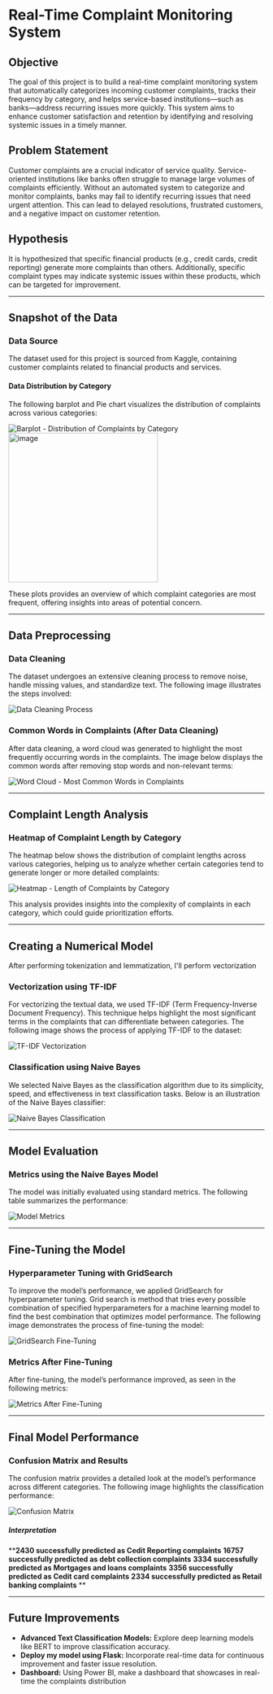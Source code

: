 # Real-Time Complaint Monitoring System

## Objective
The goal of this project is to build a real-time complaint monitoring system that automatically categorizes incoming customer complaints, tracks their frequency by category, and helps service-based institutions—such as banks—address recurring issues more quickly. This system aims to enhance customer satisfaction and retention by identifying and resolving systemic issues in a timely manner.

## Problem Statement
Customer complaints are a crucial indicator of service quality. Service-oriented institutions like banks often struggle to manage large volumes of complaints efficiently. Without an automated system to categorize and monitor complaints, banks may fail to identify recurring issues that need urgent attention. This can lead to delayed resolutions, frustrated customers, and a negative impact on customer retention.

## Hypothesis
It is hypothesized that specific financial products (e.g., credit cards, credit reporting) generate more complaints than others. Additionally, specific complaint types may indicate systemic issues within these products, which can be targeted for improvement.

---

## Snapshot of the Data

### Data Source
The dataset used for this project is sourced from Kaggle, containing customer complaints related to financial products and services.

#### Data Distribution by Category

The following barplot and Pie chart visualizes the distribution of complaints across various categories:

![Barplot - Distribution of Complaints by Category](https://github.com/user-attachments/assets/98b20590-9d5b-4ba9-9c05-a5c76959146e)
<img width="294" alt="image" src="https://github.com/user-attachments/assets/3932248a-828e-47f1-9902-ae397e64794e">


These plots provides an overview of which complaint categories are most frequent, offering insights into areas of potential concern.

---

## Data Preprocessing

### Data Cleaning
The dataset undergoes an extensive cleaning process to remove noise, handle missing values, and standardize text. The following image illustrates the steps involved:

![Data Cleaning Process](https://github.com/user-attachments/assets/0e738006-0e3e-49a3-b3a0-3b80dc94a9a2)

### Common Words in Complaints (After Data Cleaning)
After data cleaning, a word cloud was generated to highlight the most frequently occurring words in the complaints. The image below displays the common words after removing stop words and non-relevant terms:

![Word Cloud - Most Common Words in Complaints](https://github.com/user-attachments/assets/270189d2-97cc-49a4-98cd-33994e37c8de)

---

## Complaint Length Analysis

### Heatmap of Complaint Length by Category
The heatmap below shows the distribution of complaint lengths across various categories, helping us to analyze whether certain categories tend to generate longer or more detailed complaints:

![Heatmap - Length of Complaints by Category](https://github.com/user-attachments/assets/29774533-3155-43ba-aab3-e18da636cf65)

This analysis provides insights into the complexity of complaints in each category, which could guide prioritization efforts.

---

## Creating a Numerical Model
After performing tokenization and lemmatization, I'll perform vectorization 
### Vectorization using TF-IDF
For vectorizing the textual data, we used TF-IDF (Term Frequency-Inverse Document Frequency). This technique helps highlight the most significant terms in the complaints that can differentiate between categories. The following image shows the process of applying TF-IDF to the dataset:

![TF-IDF Vectorization](https://github.com/user-attachments/assets/9f6c58e7-526d-4526-9ba8-d76ca7773706)

### Classification using Naive Bayes
We selected Naive Bayes as the classification algorithm due to its simplicity, speed, and effectiveness in text classification tasks. Below is an illustration of the Naive Bayes classifier:

![Naive Bayes Classification](https://github.com/user-attachments/assets/93170142-4dbf-4e53-b1c0-0ba510a148e7)

---

## Model Evaluation

### Metrics using the Naive Bayes Model
The model was initially evaluated using standard metrics. The following table summarizes the performance:

![Model Metrics](https://github.com/user-attachments/assets/91933342-261c-4c61-a915-a88a5b78c3b0)

---

## Fine-Tuning the Model

### Hyperparameter Tuning with GridSearch
To improve the model’s performance, we applied GridSearch for hyperparameter tuning.
Grid search is  method that tries every possible combination of specified hyperparameters for a machine learning model to find the best combination that optimizes model performance.
The following image demonstrates the process of fine-tuning the model:

![GridSearch Fine-Tuning](https://github.com/user-attachments/assets/dc15058e-dfbd-4ae7-a606-738fe87f7abb)

### Metrics After Fine-Tuning
After fine-tuning, the model’s performance improved, as seen in the following metrics:

![Metrics After Fine-Tuning](https://github.com/user-attachments/assets/a1c09e61-bd07-4771-9aea-92baa169e223)

---

## Final Model Performance

### Confusion Matrix and Results
The confusion matrix provides a detailed look at the model’s performance across different categories. The following image highlights the classification performance:

![Confusion Matrix](https://github.com/user-attachments/assets/c94a012e-3e83-4073-8263-9dc9de1abcc6)
##### Interpretation
****2430 successfully predicted as Cedit Reporting complaints** 
**16757 successfully predicted as debt collection complaints** 
 **3334 successfully predicted as Mortgages and loans complaints** 
 **3356 successfully predicted as Cedit card complaints** 
 **2334 successfully predicted as Retail banking complaints** **
   
---

## Future Improvements

- **Advanced Text Classification Models:** Explore deep learning models like BERT to improve classification accuracy.
- **Deploy my model using Flask:** Incorporate real-time data for continuous improvement and faster issue resolution.
- **Dashboard:** Using Power BI, make a dashboard that showcases in real-time the complaints distribution















